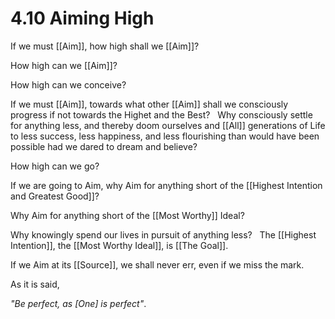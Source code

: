 # 4.10 Aiming High
If we must [[Aim]], how high shall we [[Aim]]? 

How high can we [[Aim]]? 

How high can we conceive? 

If we must [[Aim]], towards what other [[Aim]] shall we consciously progress if not towards the Highet and the Best? 
 
Why consciously settle for anything less, and thereby doom ourselves and [[All]] generations of Life to less success, less happiness, and less flourishing than would have been possible had we dared to dream and believe? 

How high can we go? 

If we are going to Aim, why Aim for anything short of the [[Highest Intention and Greatest Good]]? 

Why Aim for anything short of the  [[Most Worthy]] Ideal? 

Why knowingly spend our lives in pursuit of anything less? 
 
The [[Highest Intention]], the [[Most Worthy Ideal]], is [[The Goal]]. 

If we Aim at its [[Source]], we shall never err, even if we miss the mark. 

As it is said, 

_"Be perfect, as [One] is perfect"_. 



